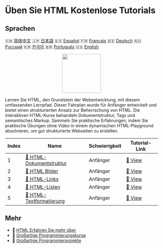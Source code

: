 # Üben Sie HTML Kostenlose Tutorials

## Sprachen

🇨🇳 [简体中文](README_zh.md) 🇯🇵 [日本語](README_ja.md) 🇪🇸 [Español](README_es.md) 🇫🇷 [Français](README_fr.md) 🇩🇪 [Deutsch](README_de.md) 🇷🇺 [Русский](README_ru.md) 🇰🇷 [한국어](README_ko.md) 🇧🇷 [Português](README_pt.md) 🇺🇸 [English](README.md) 

<div align="center">
<img width="128px" src="https://file.labex.io/path/NrasuEoAvSam.png">
</div>

Lernen Sie HTML, den Grundstein der Webentwicklung, mit diesem umfassenden Lernpfad. Dieser Fahrplan wurde für Anfänger entwickelt und bietet einen strukturierten Ansatz zur Beherrschung von HTML. Die interaktiven HTML-Kurse behandeln Dokumentstruktur, Tags und semantisches Markup. Sammeln Sie praktische Erfahrungen, indem Sie praktische Übungen ohne Video in einem dynamischen HTML-Playground absolvieren, um gut strukturierte Webseiten zu erstellen.

|   Index | Name                                                                                          | Schwierigkeit   | Tutorial-Link                                                                |
|---------|-----------------------------------------------------------------------------------------------|-----------------|------------------------------------------------------------------------------|
|       1 | [📖 HTML-Dokumentstruktur](https://labex.io/de/tutorials/html-html-document-structure-597898) | Anfänger        | [🔗 View](https://labex.io/de/tutorials/html-html-document-structure-597898) |
|       2 | [📖 HTML Bilder](https://labex.io/de/tutorials/html-html-images-597900)                       | Anfänger        | [🔗 View](https://labex.io/de/tutorials/html-html-images-597900)             |
|       3 | [📖 HTML-Links](https://labex.io/de/tutorials/html-html-links-597901)                         | Anfänger        | [🔗 View](https://labex.io/de/tutorials/html-html-links-597901)              |
|       4 | [📖 HTML-Listen](https://labex.io/de/tutorials/html-html-lists-597902)                        | Anfänger        | [🔗 View](https://labex.io/de/tutorials/html-html-lists-597902)              |
|       5 | [📖 HTML-Textformatierung](https://labex.io/de/tutorials/html-html-text-formatting-597904)    | Anfänger        | [🔗 View](https://labex.io/de/tutorials/html-html-text-formatting-597904)    |

## Mehr

- 🔗 [HTML Erfahren Sie mehr über](https://labex.io/de/skilltrees/html)
- 🔗 [Großartige Programmierungskurse](https://github.com/labex-labs/awesome-programming-courses)
- 🔗 [Großartige Programmierprojekte](https://github.com/labex-labs/awesome-programming-projects)

